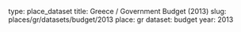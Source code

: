 type: place_dataset
title: Greece / Government Budget (2013)
slug: places/gr/datasets/budget/2013
place: gr
dataset: budget
year: 2013
